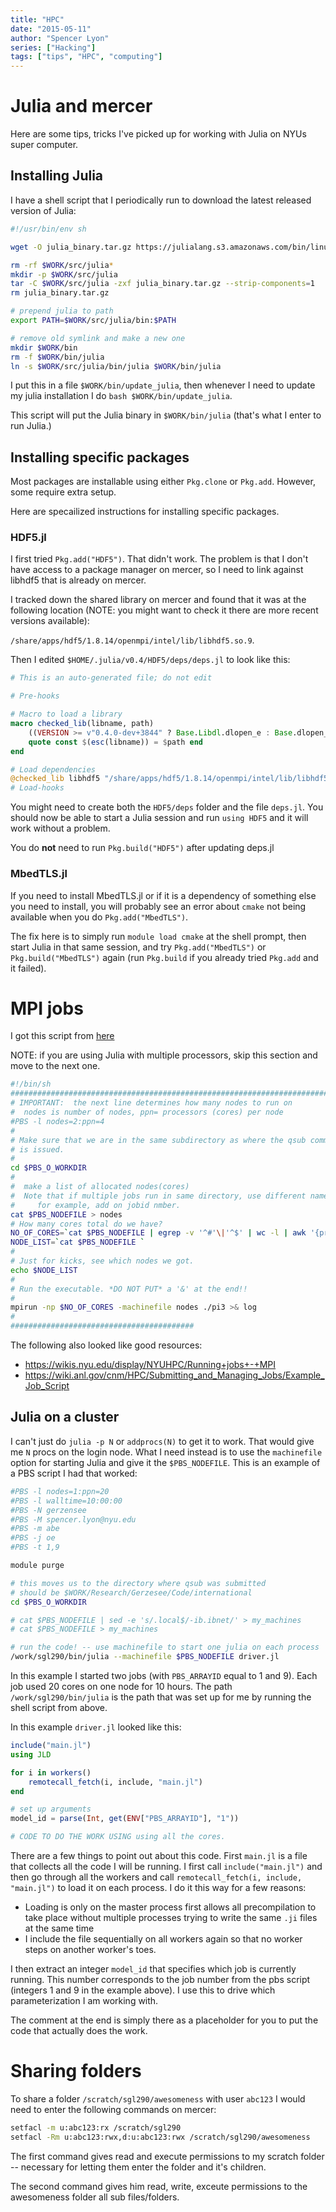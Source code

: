 ```yaml
---
title: "HPC"
date: "2015-05-11"
author: "Spencer Lyon"
series: ["Hacking"]
tags: ["tips", "HPC", "computing"]
---
```


# Julia and mercer

Here are some tips, tricks I've picked up for working with Julia on NYUs super
computer.

## Installing Julia

I have a shell script that I periodically run to download the latest released
version of Julia:

```sh
#!/usr/bin/env sh

wget -O julia_binary.tar.gz https://julialang.s3.amazonaws.com/bin/linux/x64/0.4/julia-0.4-latest-linux-x86_64.tar.gz

rm -rf $WORK/src/julia*
mkdir -p $WORK/src/julia
tar -C $WORK/src/julia -zxf julia_binary.tar.gz --strip-components=1
rm julia_binary.tar.gz

# prepend julia to path
export PATH=$WORK/src/julia/bin:$PATH

# remove old symlink and make a new one
mkdir $WORK/bin
rm -f $WORK/bin/julia
ln -s $WORK/src/julia/bin/julia $WORK/bin/julia
```

I put this in a file `$WORK/bin/update_julia`, then whenever I need to update
my julia installation I do `bash $WORK/bin/update_julia`.

This script will put the Julia binary in `$WORK/bin/julia` (that's what I enter
to run Julia.)

## Installing specific packages

Most packages are installable using either `Pkg.clone` or `Pkg.add`. However,
some require extra setup.

Here are specailized instructions for installing specific packages.

### HDF5.jl

I first tried `Pkg.add("HDF5")`. That didn't work. The problem is that I don't
have access to a package manager on mercer, so I need to link against libhdf5
that is already on mercer.

I tracked down the shared library on mercer and found that it was at the
following location (NOTE: you might want to check it there are more recent
versions available):

`/share/apps/hdf5/1.8.14/openmpi/intel/lib/libhdf5.so.9`.

Then I edited `$HOME/.julia/v0.4/HDF5/deps/deps.jl` to look like this:

```julia
# This is an auto-generated file; do not edit

# Pre-hooks

# Macro to load a library
macro checked_lib(libname, path)
    ((VERSION >= v"0.4.0-dev+3844" ? Base.Libdl.dlopen_e : Base.dlopen_e)(path) == C_NULL) && error("Unable to load \n\n$libname ($path)\n\nPlease re-run Pkg.build(package), and restart Julia.")
    quote const $(esc(libname)) = $path end
end

# Load dependencies
@checked_lib libhdf5 "/share/apps/hdf5/1.8.14/openmpi/intel/lib/libhdf5.so.9"
# Load-hooks
```

You might need to create both the `HDF5/deps` folder and the file `deps.jl`.
You should now be able to start a Julia session and run `using HDF5` and it
will work without a problem.

You do __not__ need to run `Pkg.build("HDF5")` after updating deps.jl

### MbedTLS.jl

If you need to install MbedTLS.jl or if it is a dependency of something else
you need to install, you will probably see an error about `cmake` not being
available when you do `Pkg.add("MbedTLS")`.

The fix here is to simply run `module load cmake` at the shell prompt, then
start Julia in that same session, and try `Pkg.add("MbedTLS")` or
`Pkg.build("MbedTLS")` again (run `Pkg.build` if you already tried `Pkg.add`
and it failed).

# MPI jobs

I got this script from [here](http://csc.cnsi.ucsb.edu/docs/running-jobs-torque)

NOTE: if you are using Julia with multiple processors, skip this section and
move to the next one.

```bash
#!/bin/sh
##############################################################################
# IMPORTANT:  the next line determines how many nodes to run on
#  nodes is number of nodes, ppn= processors (cores) per node
#PBS -l nodes=2:ppn=4
#
# Make sure that we are in the same subdirectory as where the qsub command
# is issued.
#
cd $PBS_O_WORKDIR
#
#  make a list of allocated nodes(cores)
#  Note that if multiple jobs run in same directory, use different names
#     for example, add on jobid nmber.
cat $PBS_NODEFILE > nodes
# How many cores total do we have?
NO_OF_CORES=`cat $PBS_NODEFILE | egrep -v '^#'\|'^$' | wc -l | awk '{print $1}'`
NODE_LIST=`cat $PBS_NODEFILE `
#
# Just for kicks, see which nodes we got.
echo $NODE_LIST
#
# Run the executable. *DO NOT PUT* a '&' at the end!!
#
mpirun -np $NO_OF_CORES -machinefile nodes ./pi3 >& log
#
#########################################
```

The following also looked like good resources:

- https://wikis.nyu.edu/display/NYUHPC/Running+jobs+-+MPI
- https://wiki.anl.gov/cnm/HPC/Submitting_and_Managing_Jobs/Example_Job_Script

## Julia on a cluster

I can't just do `julia -p N` or `addprocs(N)` to get it to work. That would
give me `N` procs on the login node. What I need instead is to use the
`machinefile` option for starting Julia and give it  the `$PBS_NODEFILE`. This
is an example of a PBS script I had that worked:

```bash
#PBS -l nodes=1:ppn=20
#PBS -l walltime=10:00:00
#PBS -N gerzensee
#PBS -M spencer.lyon@nyu.edu
#PBS -m abe
#PBS -j oe
#PBS -t 1,9

module purge

# this moves us to the directory where qsub was submitted
# should be $WORK/Research/Gerzesee/Code/international
cd $PBS_O_WORKDIR

# cat $PBS_NODEFILE | sed -e 's/.local$/-ib.ibnet/' > my_machines
# cat $PBS_NODEFILE > my_machines

# run the code! -- use machinefile to start one julia on each process
/work/sgl290/bin/julia --machinefile $PBS_NODEFILE driver.jl
```

In this example I started two jobs (with `PBS_ARRAYID` equal to 1 and 9). Each
job used 20 cores on one node for 10 hours. The path `/work/sgl290/bin/julia`
is the path that was set up for me by running the shell script from above.

In this example `driver.jl` looked like this:

```julia
include("main.jl")
using JLD

for i in workers()
    remotecall_fetch(i, include, "main.jl")
end

# set up arguments
model_id = parse(Int, get(ENV["PBS_ARRAYID"], "1"))

# CODE TO DO THE WORK USING using all the cores.
```

There are a few things to point out about this code. First `main.jl` is a file
that collects all the code I will be running. I first call `include("main.jl")`
and then go through all the workers and call `remotecall_fetch(i, include,
"main.jl")` to load it on each process. I do it this way for a few reasons:

- Loading is only on the master process first allows all precompilation to take
place without multiple processes trying to write the same `.ji` files at the
same time
- I include the file sequentially on all workers again so that no worker steps
on another worker's toes.

I then extract an integer `model_id` that specifies which job is currently
running. This number corresponds to the job number from the pbs script
(integers 1 and 9 in the example above). I use this to drive which
parameterization I am working with.

The comment at the end is simply there as a placeholder for you to put the code
that actually does the work.

# Sharing folders

To share a folder `/scratch/sgl290/awesomeness` with user `abc123` I would need
to enter the following commands on mercer:


```bash
setfacl -m u:abc123:rx /scratch/sgl290
setfacl -Rm u:abc123:rwx,d:u:abc123:rwx /scratch/sgl290/awesomeness
```

The first command gives read and execute permissions to my scratch folder --
necessary for letting them enter the folder and it's children.

The second command gives him read, write, exceute permissions to the
awesomeness folder all sub files/folders.
